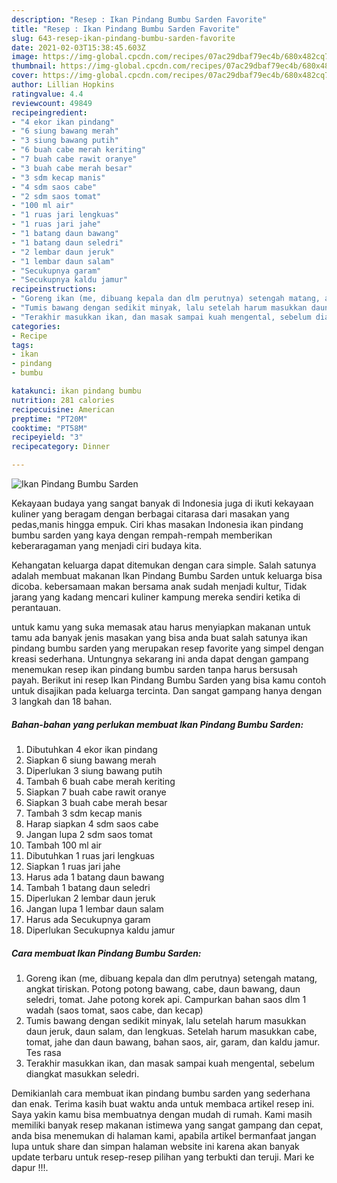 ```yaml
---
description: "Resep : Ikan Pindang Bumbu Sarden Favorite"
title: "Resep : Ikan Pindang Bumbu Sarden Favorite"
slug: 643-resep-ikan-pindang-bumbu-sarden-favorite
date: 2021-02-03T15:38:45.603Z
image: https://img-global.cpcdn.com/recipes/07ac29dbaf79ec4b/680x482cq70/ikan-pindang-bumbu-sarden-foto-resep-utama.jpg
thumbnail: https://img-global.cpcdn.com/recipes/07ac29dbaf79ec4b/680x482cq70/ikan-pindang-bumbu-sarden-foto-resep-utama.jpg
cover: https://img-global.cpcdn.com/recipes/07ac29dbaf79ec4b/680x482cq70/ikan-pindang-bumbu-sarden-foto-resep-utama.jpg
author: Lillian Hopkins
ratingvalue: 4.4
reviewcount: 49849
recipeingredient:
- "4 ekor ikan pindang"
- "6 siung bawang merah"
- "3 siung bawang putih"
- "6 buah cabe merah keriting"
- "7 buah cabe rawit oranye"
- "3 buah cabe merah besar"
- "3 sdm kecap manis"
- "4 sdm saos cabe"
- "2 sdm saos tomat"
- "100 ml air"
- "1 ruas jari lengkuas"
- "1 ruas jari jahe"
- "1 batang daun bawang"
- "1 batang daun seledri"
- "2 lembar daun jeruk"
- "1 lembar daun salam"
- "Secukupnya garam"
- "Secukupnya kaldu jamur"
recipeinstructions:
- "Goreng ikan (me, dibuang kepala dan dlm perutnya) setengah matang, angkat tiriskan. Potong potong bawang, cabe, daun bawang, daun seledri, tomat. Jahe potong korek api. Campurkan bahan saos dlm 1 wadah (saos tomat, saos cabe, dan kecap)"
- "Tumis bawang dengan sedikit minyak, lalu setelah harum masukkan daun jeruk, daun salam, dan lengkuas. Setelah harum masukkan cabe, tomat, jahe dan daun bawang, bahan saos, air, garam, dan kaldu jamur. Tes rasa"
- "Terakhir masukkan ikan, dan masak sampai kuah mengental, sebelum diangkat masukkan seledri."
categories:
- Recipe
tags:
- ikan
- pindang
- bumbu

katakunci: ikan pindang bumbu 
nutrition: 281 calories
recipecuisine: American
preptime: "PT20M"
cooktime: "PT58M"
recipeyield: "3"
recipecategory: Dinner

---
```



![Ikan Pindang Bumbu Sarden](https://img-global.cpcdn.com/recipes/07ac29dbaf79ec4b/680x482cq70/ikan-pindang-bumbu-sarden-foto-resep-utama.jpg)

Kekayaan budaya yang sangat banyak di Indonesia juga di ikuti kekayaan kuliner yang beragam dengan berbagai citarasa dari masakan yang pedas,manis hingga empuk. Ciri khas masakan Indonesia ikan pindang bumbu sarden yang kaya dengan rempah-rempah memberikan keberaragaman yang menjadi ciri budaya kita.


Kehangatan keluarga dapat ditemukan dengan cara simple. Salah satunya adalah membuat makanan Ikan Pindang Bumbu Sarden untuk keluarga bisa dicoba. kebersamaan makan bersama anak sudah menjadi kultur, Tidak jarang yang kadang mencari kuliner kampung mereka sendiri ketika di perantauan.



untuk kamu yang suka memasak atau harus menyiapkan makanan untuk tamu ada banyak jenis masakan yang bisa anda buat salah satunya ikan pindang bumbu sarden yang merupakan resep favorite yang simpel dengan kreasi sederhana. Untungnya sekarang ini anda dapat dengan gampang menemukan resep ikan pindang bumbu sarden tanpa harus bersusah payah.
Berikut ini resep Ikan Pindang Bumbu Sarden yang bisa kamu contoh untuk disajikan pada keluarga tercinta. Dan sangat gampang hanya dengan 3 langkah dan 18 bahan.


<!--inarticleads1-->

##### Bahan-bahan yang perlukan membuat Ikan Pindang Bumbu Sarden:

1. Dibutuhkan 4 ekor ikan pindang
1. Siapkan 6 siung bawang merah
1. Diperlukan 3 siung bawang putih
1. Tambah 6 buah cabe merah keriting
1. Siapkan 7 buah cabe rawit oranye
1. Siapkan 3 buah cabe merah besar
1. Tambah 3 sdm kecap manis
1. Harap siapkan 4 sdm saos cabe
1. Jangan lupa 2 sdm saos tomat
1. Tambah 100 ml air
1. Dibutuhkan 1 ruas jari lengkuas
1. Siapkan 1 ruas jari jahe
1. Harus ada 1 batang daun bawang
1. Tambah 1 batang daun seledri
1. Diperlukan 2 lembar daun jeruk
1. Jangan lupa 1 lembar daun salam
1. Harus ada Secukupnya garam
1. Diperlukan Secukupnya kaldu jamur




<!--inarticleads2-->

##### Cara membuat  Ikan Pindang Bumbu Sarden:

1. Goreng ikan (me, dibuang kepala dan dlm perutnya) setengah matang, angkat tiriskan. Potong potong bawang, cabe, daun bawang, daun seledri, tomat. Jahe potong korek api. Campurkan bahan saos dlm 1 wadah (saos tomat, saos cabe, dan kecap)
1. Tumis bawang dengan sedikit minyak, lalu setelah harum masukkan daun jeruk, daun salam, dan lengkuas. Setelah harum masukkan cabe, tomat, jahe dan daun bawang, bahan saos, air, garam, dan kaldu jamur. Tes rasa
1. Terakhir masukkan ikan, dan masak sampai kuah mengental, sebelum diangkat masukkan seledri.




Demikianlah cara membuat ikan pindang bumbu sarden yang sederhana dan enak. Terima kasih buat waktu anda untuk membaca artikel resep ini. Saya yakin kamu bisa membuatnya dengan mudah di rumah. Kami masih memiliki banyak resep makanan istimewa yang sangat gampang dan cepat, anda bisa menemukan di halaman kami, apabila artikel bermanfaat jangan lupa untuk share dan simpan halaman website ini karena akan banyak update terbaru untuk resep-resep pilihan yang terbukti dan teruji. Mari ke dapur !!!. 
